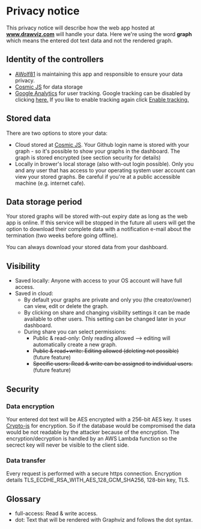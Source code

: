 Privacy notice
==========================

This privacy notice will describe how the web app hosted at **www.drawviz.com** will handle your data. Here we're using the word **graph** which means the entered dot text data and not the rendered graph.

## Identity of the controllers
- [AWolf81](https://www.github.com/awolf81) is maintaining this app and responsible to ensure your data privacy.
- [Cosmic JS](https://cosmicjs.com) for data storage
- [Google Analytics](https://analytics.google.com) for user tracking. Google tracking can be disabled by clicking <a href="javascript:gaDisableTracking(); alert('Tracking disabled.');">here.</a> If you like to enable tracking again click <a href="javascript:gaEnableTracking(); alert('Tracking enabled.');">Enable tracking.</a>

## Stored data
There are two options to store your data:
- Cloud stored at [Cosmic JS](https://cosmicjs.com). Your Github login name is stored with your graph - so it's possible to show your graphs in the dashboard. The graph is stored encrypted (see section security for details)
- Locally in brower's local storage (also with-out login possible). Only you and any user that has access to your operating system user account can view your stored graphs. Be careful if you're at a public accessible machine (e.g. internet cafe).

## Data storage period
Your stored graphs will be stored with-out expiry date as long as the web app is online. If this service will be stopped in the future all users will get the option to download their complete data with a notification e-mail about the termination (two weeks before going offline).

You can always download your stored data from your dashboard.

## Visibility
- Saved locally: Anyone with access to your OS account will have full access.
- Saved in cloud: 
  - By default your graphs are private and only you (the creator/owner) can view, edit or delete the graph. 
  - By clicking on share and changing visibility settings it can be made available to other users. This setting can be changed later in your dashboard.
  - During share you can select permissions:
    - Public & read-only: Only reading allowed --> editing will automatically create a new graph.
    - <del>Public & read+write: Editing allowed (deleting not possible)</del> (future feature)
    - <del>Specific users: Read & write can be assigned to individual users.</del> (future feature)

## Security
### Data encryption
Your entered dot text will be AES encrypted with a 256-bit AES key. It uses [Crypto-js](https://github.com/brix/crypto-js) for encryption. So if the database would be compromised the data would be not readable by the attacker because of the encryption.
The encryption/decryption is handled by an AWS Lambda function so the secrect key will never be visible to the client side.

### Data transfer
Every request is performed with a secure https connection. Encryption details TLS_ECDHE_RSA_WITH_AES_128_GCM_SHA256, 128-bin key, TLS.

## Glossary
- full-access: Read & write access.
- dot: Text that will be rendered with Graphviz and follows the dot syntax.
